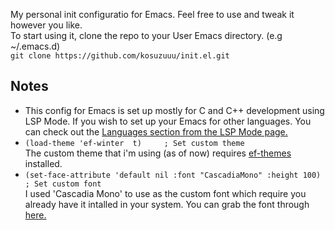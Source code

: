My personal init configuratio for Emacs. Feel free to use and tweak it however you like.\
To start using it, clone the repo to your User Emacs directory. (e.g ~/.emacs.d)\
```git clone https://github.com/kosuzuuu/init.el.git```
## Notes
* This config for Emacs is set up mostly for C and C++ development using LSP Mode. If you wish to set up your Emacs for other languages. You can check out the [Languages section from the LSP Mode page.](https://emacs-lsp.github.io/lsp-mode/page/languages/) 
* ```(load-theme 'ef-winter  t)		; Set custom theme```\
The custom theme that i'm using (as of now) requires [ef-themes](https://elpa.gnu.org/packages/ef-themes.html) installed.
* ```(set-face-attribute 'default nil :font "CascadiaMono" :height 100) ; Set custom font```\
I used 'Cascadia Mono' to use as the custom font which require you already have it intalled in your system. You can grab the font through [here.](https://github.com/microsoft/cascadia-code)
